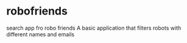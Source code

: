 # robofriends
search app fro robo friends
A basic application that filters robots with different names and emails
